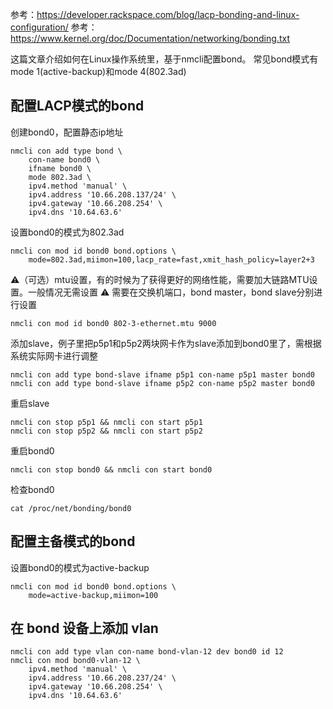 参考：https://developer.rackspace.com/blog/lacp-bonding-and-linux-configuration/
参考：https://www.kernel.org/doc/Documentation/networking/bonding.txt

这篇文章介绍如何在Linux操作系统里，基于nmcli配置bond。
常见bond模式有mode 1(active-backup)和mode 4(802.3ad)

## 配置LACP模式的bond

创建bond0，配置静态ip地址
```
nmcli con add type bond \
    con-name bond0 \
    ifname bond0 \
    mode 802.3ad \
    ipv4.method 'manual' \
    ipv4.address '10.66.208.137/24' \
    ipv4.gateway '10.66.208.254' \
    ipv4.dns '10.64.63.6'
```

设置bond0的模式为802.3ad
```
nmcli con mod id bond0 bond.options \
    mode=802.3ad,miimon=100,lacp_rate=fast,xmit_hash_policy=layer2+3
```

⚠️（可选）mtu设置，有的时候为了获得更好的网络性能，需要加大链路MTU设置。一般情况无需设置
⚠️ 需要在交换机端口，bond master，bond slave分别进行设置

```
nmcli con mod id bond0 802-3-ethernet.mtu 9000 
```

添加slave，例子里把p5p1和p5p2两块网卡作为slave添加到bond0里了，需根据系统实际网卡进行调整
```
nmcli con add type bond-slave ifname p5p1 con-name p5p1 master bond0
nmcli con add type bond-slave ifname p5p2 con-name p5p2 master bond0
```

重启slave
```
nmcli con stop p5p1 && nmcli con start p5p1
nmcli con stop p5p2 && nmcli con start p5p2
```

重启bond0
```
nmcli con stop bond0 && nmcli con start bond0
```

检查bond0
```
cat /proc/net/bonding/bond0
```

## 配置主备模式的bond

设置bond0的模式为active-backup
```
nmcli con mod id bond0 bond.options \
    mode=active-backup,miimon=100
```

## 在 bond 设备上添加 vlan 
```
nmcli con add type vlan con-name bond-vlan-12 dev bond0 id 12
nmcli con mod bond0-vlan-12 \
    ipv4.method 'manual' \
    ipv4.address '10.66.208.237/24' \
    ipv4.gateway '10.66.208.254' \
    ipv4.dns '10.64.63.6'
```